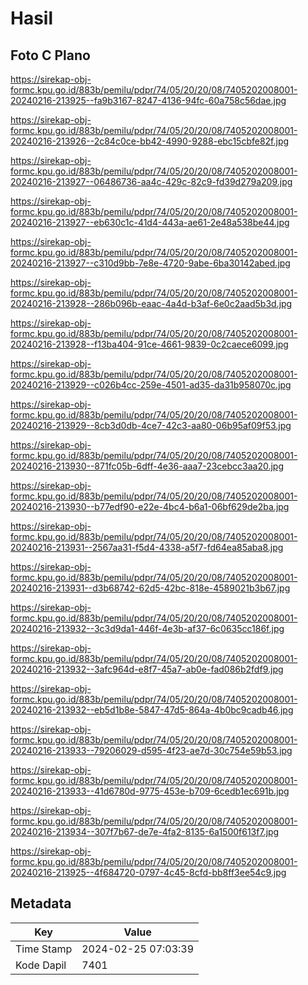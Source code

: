 # Hasil

## Foto C Plano

https://sirekap-obj-formc.kpu.go.id/883b/pemilu/pdpr/74/05/20/20/08/7405202008001-20240216-213925--fa9b3167-8247-4136-94fc-60a758c56dae.jpg

https://sirekap-obj-formc.kpu.go.id/883b/pemilu/pdpr/74/05/20/20/08/7405202008001-20240216-213926--2c84c0ce-bb42-4990-9288-ebc15cbfe82f.jpg

https://sirekap-obj-formc.kpu.go.id/883b/pemilu/pdpr/74/05/20/20/08/7405202008001-20240216-213927--06486736-aa4c-429c-82c9-fd39d279a209.jpg

https://sirekap-obj-formc.kpu.go.id/883b/pemilu/pdpr/74/05/20/20/08/7405202008001-20240216-213927--eb630c1c-41d4-443a-ae61-2e48a538be44.jpg

https://sirekap-obj-formc.kpu.go.id/883b/pemilu/pdpr/74/05/20/20/08/7405202008001-20240216-213927--c310d9bb-7e8e-4720-9abe-6ba30142abed.jpg

https://sirekap-obj-formc.kpu.go.id/883b/pemilu/pdpr/74/05/20/20/08/7405202008001-20240216-213928--286b096b-eaac-4a4d-b3af-6e0c2aad5b3d.jpg

https://sirekap-obj-formc.kpu.go.id/883b/pemilu/pdpr/74/05/20/20/08/7405202008001-20240216-213928--f13ba404-91ce-4661-9839-0c2caece6099.jpg

https://sirekap-obj-formc.kpu.go.id/883b/pemilu/pdpr/74/05/20/20/08/7405202008001-20240216-213929--c026b4cc-259e-4501-ad35-da31b958070c.jpg

https://sirekap-obj-formc.kpu.go.id/883b/pemilu/pdpr/74/05/20/20/08/7405202008001-20240216-213929--8cb3d0db-4ce7-42c3-aa80-06b95af09f53.jpg

https://sirekap-obj-formc.kpu.go.id/883b/pemilu/pdpr/74/05/20/20/08/7405202008001-20240216-213930--871fc05b-6dff-4e36-aaa7-23cebcc3aa20.jpg

https://sirekap-obj-formc.kpu.go.id/883b/pemilu/pdpr/74/05/20/20/08/7405202008001-20240216-213930--b77edf90-e22e-4bc4-b6a1-06bf629de2ba.jpg

https://sirekap-obj-formc.kpu.go.id/883b/pemilu/pdpr/74/05/20/20/08/7405202008001-20240216-213931--2567aa31-f5d4-4338-a5f7-fd64ea85aba8.jpg

https://sirekap-obj-formc.kpu.go.id/883b/pemilu/pdpr/74/05/20/20/08/7405202008001-20240216-213931--d3b68742-62d5-42bc-818e-4589021b3b67.jpg

https://sirekap-obj-formc.kpu.go.id/883b/pemilu/pdpr/74/05/20/20/08/7405202008001-20240216-213932--3c3d9da1-446f-4e3b-af37-6c0635cc186f.jpg

https://sirekap-obj-formc.kpu.go.id/883b/pemilu/pdpr/74/05/20/20/08/7405202008001-20240216-213932--3afc964d-e8f7-45a7-ab0e-fad086b2fdf9.jpg

https://sirekap-obj-formc.kpu.go.id/883b/pemilu/pdpr/74/05/20/20/08/7405202008001-20240216-213932--eb5d1b8e-5847-47d5-864a-4b0bc9cadb46.jpg

https://sirekap-obj-formc.kpu.go.id/883b/pemilu/pdpr/74/05/20/20/08/7405202008001-20240216-213933--79206029-d595-4f23-ae7d-30c754e59b53.jpg

https://sirekap-obj-formc.kpu.go.id/883b/pemilu/pdpr/74/05/20/20/08/7405202008001-20240216-213933--41d6780d-9775-453e-b709-6cedb1ec691b.jpg

https://sirekap-obj-formc.kpu.go.id/883b/pemilu/pdpr/74/05/20/20/08/7405202008001-20240216-213934--307f7b67-de7e-4fa2-8135-6a1500f613f7.jpg

https://sirekap-obj-formc.kpu.go.id/883b/pemilu/pdpr/74/05/20/20/08/7405202008001-20240216-213925--4f684720-0797-4c45-8cfd-bb8ff3ee54c9.jpg


## Metadata

| Key        | Value               |
| ---------- | ------------------- |
| Time Stamp | 2024-02-25 07:03:39 |
| Kode Dapil | 7401                |




